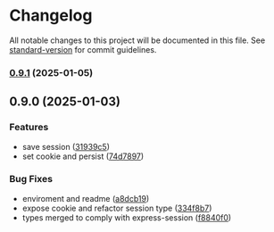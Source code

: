 # Changelog

All notable changes to this project will be documented in this file. See [standard-version](https://github.com/conventional-changelog/standard-version) for commit guidelines.

### [0.9.1](https://github.com/mguleryuz/hono-sess/compare/v0.9.0...v0.9.1) (2025-01-05)

## 0.9.0 (2025-01-03)

### Features

- save session ([31939c5](https://github.com/mguleryuz/hono-sess/commit/31939c525bf90923bceec6e2536201402c3a5cb9))
- set cookie and persist ([74d7897](https://github.com/mguleryuz/hono-sess/commit/74d78974eb770ef837cffdfb61566a7fb9ce4338))

### Bug Fixes

- enviroment and readme ([a8dcb19](https://github.com/mguleryuz/hono-sess/commit/a8dcb19523b953a78166e0cfaf4fad195e1b8fb0))
- expose cookie and refactor session type ([334f8b7](https://github.com/mguleryuz/hono-sess/commit/334f8b71d3ef5efc4d68f78bf7e524defb5e5e57))
- types merged to comply with express-session ([f8840f0](https://github.com/mguleryuz/hono-sess/commit/f8840f0dae0c832b18380a48fd95565bc7dc16da))
